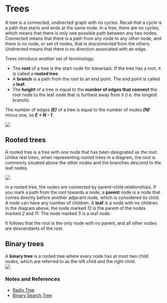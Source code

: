 # Trees

A tree is a connected, undirected graph with no cycles. Recall that a cycle is a path that starts and ends at the same node. In a tree, there are no cycles, which means that there is only one possible path between any two nodes. Connected means that there is a path from any node to any other node, and there is no node, or set of nodes, that is disconnected from the others. Undirected means that there is no direction associated with an edge.

Trees introduce another set of terminology:

- The **root** of a tree is the start node for traversals. If the tree has a root, it is called a **rooted tree**.
- A **branch** is a path from the root to an end point. The end point is called a **leaf**.
- The **height** of a tree is equal to the **number of edges that connect** the root node to the leaf node that is furthest away from it (i.e. the longest branch).

The number of edges _**(E)**_ of a tree is equal to the number of nodes _**(N)**_ minus one, so _**E = N - 1**_.

![](https://isaaccomputerscience.org/api/v2.22.5/api/images/content/computer_science/data_structures_and_algorithms/data_structures/figures/isaac_cs_dsa_data_struct_tree_structure.png)

## Rooted trees

A rooted tree is a tree with one node that has been designated as the root. Unlike real trees, when representing rooted trees in a diagram, the root is commonly situated above the other nodes and the branches descend to the leaf nodes.

![](https://isaaccomputerscience.org/api/v2.22.5/api/images/content/computer_science/data_structures_and_algorithms/data_structures/figures/isaac_cs_dsa_data_struct_rooted_tree.png)

In a rooted tree, the nodes are connected by parent–child relationships. If you mark a path from the root towards a node, a **parent** node is a node that comes directly before another adjacent node, which is considered its child. A node can have any number of children. A **leaf** is a node with no children. In the diagram above, the node marked _12_ is the parent of the nodes marked _2_ and _11_. The node marked _5_ is a leaf node.

It follows that the root is the only node with no parent, and all other nodes are descendants of the root.

## Binary trees

A **binary tree** is a rooted tree where every node has at most two child nodes, which are referred to as the left child and the right child.  
![](https://isaaccomputerscience.org/api/v2.22.5/api/images/content/computer_science/data_structures_and_algorithms/data_structures/figures/isaac_cs_dsa_data_struct_annotated_binary_tree.png)

### Notes and References

- [Radix Tree](https://en.wikipedia.org/wiki/Radix_tree)
- [Binary Search Tree](https://en.wikipedia.org/wiki/Binary_search_tree)
